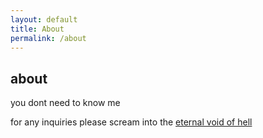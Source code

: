 ```yaml
---
layout: default
title: About
permalink: /about
---
```


## about

you dont need to know me

<p>for any inquiries please scream into the <a href="/eternalvoidofhell" style="text-decoration: underline;">eternal void of hell</a></p>